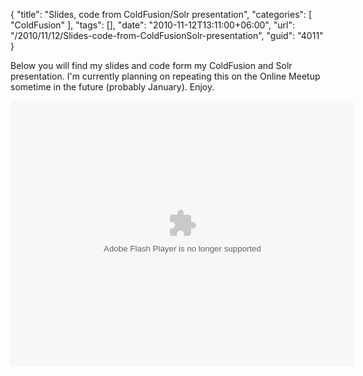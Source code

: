 {
	"title": "Slides, code from ColdFusion/Solr presentation",
	"categories": [
		"ColdFusion"
	],
	"tags": [],
	"date": "2010-11-12T13:11:00+06:00",
	"url": "/2010/11/12/Slides-code-from-ColdFusionSolr-presentation",
	"guid": "4011"
}

Below you will find my slides and code form my ColdFusion and Solr presentation. I'm currently planning on repeating this on the Online Meetup sometime in the future (probably January). Enjoy.

<object height="425" width="550"><param name="movie" value="http://slidesix.com/viewer/SlideSixViewer.swf?alias=ColdFusion-Solr-and-Killer-Robots" /><param name="menu" value="false"/><param name="scale" value="noScale"/><param name="allowFullScreen" value="true"/><param name="allowScriptAccess" value="always" /><param value="transparent" name="wmode" /><param value="quality" name="best" /><embed src="http://slidesix.com/viewer/SlideSixViewer.swf?alias=ColdFusion-Solr-and-Killer-Robots" allowscriptaccess="always" allowFullScreen="true" height="425" width="550" type="application/x-shockwave-flash" wmode="transparent" quality="best" /></object>